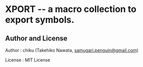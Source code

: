 # XPORT -- a macro collection to export symbols.

## Author and License

Author : chiku (Takehiko Nawata, samugari.penguin@gmail.com)

License : MIT License
